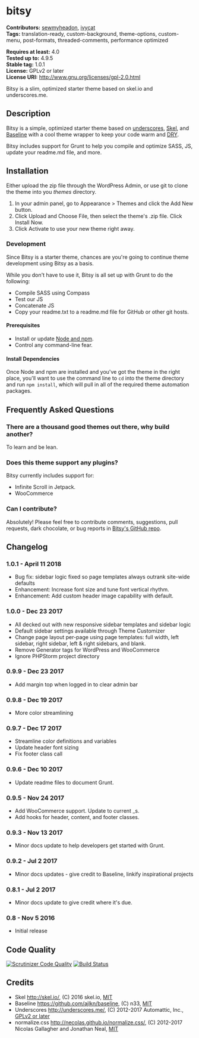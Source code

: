 # bitsy #

**Contributors:** [sewmyheadon](https://profiles.wordpress.org/sewmyheadon), [ivycat](https://profiles.wordpress.org/ivycat)  
**Tags:** translation-ready, custom-background, theme-options, custom-menu, post-formats, threaded-comments, performance optimized  

**Requires at least:** 4.0  
**Tested up to:** 4.9.5  
**Stable tag:** 1.0.1  
**License:** GPLv2 or later  
**License URI:** http://www.gnu.org/licenses/gpl-2.0.html  

Bitsy is a slim, optimized starter theme based on skel.io and underscores.me.

## Description ##

Bitsy is a simple, optimized starter theme based on [underscores](http://underscores.me/), [Skel](http://skel.io/), and [Baseline](https://github.com/ajlkn/baseline) with a cool theme wrapper to keep your code warm and [DRY](https://en.wikipedia.org/wiki/Don%27t_repeat_yourself).

Bitsy includes support for Grunt to help you compile and optimize SASS, JS, update your readme.md file, and more.

## Installation ##

Either upload the zip file through the WordPress Admin, or use git to clone the theme into you _themes_ directory.

1. In your admin panel, go to Appearance > Themes and click the Add New button.
2. Click Upload and Choose File, then select the theme's .zip file. Click Install Now.
3. Click Activate to use your new theme right away.

### Development
Since Bitsy is a starter theme, chances are you're going to continue theme development using Bitsy as a basis.

While you don't have to use it, Bitsy is all set up with Grunt to do the following:
- Compile SASS using Compass
- Test our JS
- Concatenate JS
- Copy your readme.txt to a readme.md file for GitHub or other git hosts.

#### Prerequisites ####
- Install or update [Node and npm](https://nodejs.org/en/download/).
- Control any command-line fear.

#### Install Dependencies ####
Once Node and npm are installed and you've got the theme in the right place, you'll want to use the command line to `cd`
into the theme directory and run `npm install`, which will pull in all of the required theme automation packages.

## Frequently Asked Questions ##

### There are a thousand good themes out there, why build another? ###

To learn and be lean.

### Does this theme support any plugins? ###

Bitsy currently includes support for:

- Infinite Scroll in Jetpack.
- WooCommerce

### Can I contribute? ###

Absolutely! Please feel free to contribute comments, suggestions, pull requests, dark chocolate, or bug reports in [Bitsy's GitHub repo](https://github.com/sewmyheadon/bitsy).

## Changelog ##
### 1.0.1 - April 11 2018
* Bug fix: sidebar logic fixed so page templates always outrank site-wide defaults
* Enhancement: Increase font size and tune font vertical rhythm.
* Enhancement: Add custom header image capability with default.
###
### 1.0.0 - Dec 23 2017
* All decked out with new responsive sidebar templates and sidebar logic
* Default sidebar settings available through Theme Customizer
* Change page layout per-page using page templates: full width, left sidebar, right sidebar, left & right sidebars, and blank.
* Remove Generator tags for WordPress and WooCommerce
* Ignore PHPStorm project directory
###
### 0.9.9 - Dec 23 2017
* Add margin top when logged in to clear admin bar
###
### 0.9.8 - Dec 19 2017
* More color streamlining
###
### 0.9.7 - Dec 17 2017
* Streamline color definitions and variables
* Update header font sizing
* Fix footer class call
###
### 0.9.6 - Dec 10 2017 ###
* Update readme files to document Grunt.

### 0.9.5 - Nov 24 2017 ###
* Add WooCommerce support. Update to current _s.
* Add hooks for header, content, and footer classes.

### 0.9.3 - Nov 13 2017 ###
* Minor docs update to help developers get started with Grunt.

### 0.9.2 - Jul 2 2017 ###
* Minor docs updates - give credit to Baseline, linkify inspirational projects

### 0.8.1 - Jul 2 2017 ###
* Minor docs update to give credit where it's due.

### 0.8 - Nov 5 2016 ###
* Initial release

## Code Quality ##

[![Scrutinizer Code Quality](https://scrutinizer-ci.com/g/sewmyheadon/bitsy/badges/quality-score.png?b=dev)](https://scrutinizer-ci.com/g/sewmyheadon/bitsy/?branch=dev) [![Build Status](https://scrutinizer-ci.com/g/sewmyheadon/bitsy/badges/build.png?b=dev)](https://scrutinizer-ci.com/g/sewmyheadon/bitsy/build-status/dev)

## Credits ##

* Skel http://skel.io/, (C) 2016 skel.io, [MIT](https://opensource.org/licenses/MIT)
* Baseline https://github.com/ajlkn/baseline, (C) n33, [MIT](https://opensource.org/licenses/MIT)
* Underscores http://underscores.me/, (C) 2012-2017 Automattic, Inc., [GPLv2 or later](https://www.gnu.org/licenses/gpl-2.0.html)
* normalize.css http://necolas.github.io/normalize.css/, (C) 2012-2017 Nicolas Gallagher and Jonathan Neal, [MIT](http://opensource.org/licenses/MIT)
